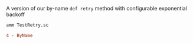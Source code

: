 A version of our by-name `def retry` method with configurable exponential
backoff

```bash
amm TestRetry.sc
```

```diff
4 - ByName
```
